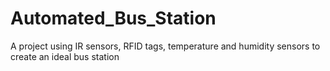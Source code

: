 # Automated_Bus_Station
A project using IR sensors, RFID tags, temperature and humidity sensors to create an ideal bus station
